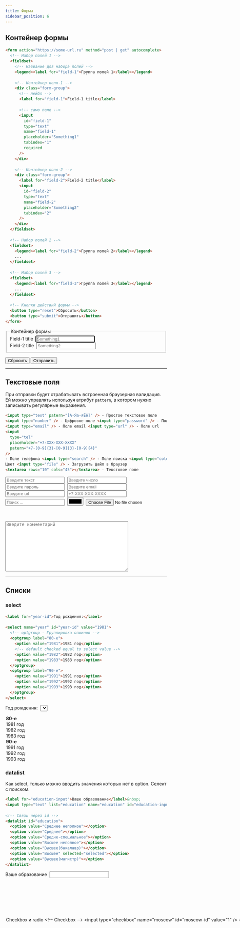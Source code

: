 ```yaml
---
title: Формы
sidebar_position: 6
---
```


## Контейнер формы

```html
<form action="https://some-url.ru" method="post | get" autocomplete>
  <!-- Набор полей 1 -->
  <fieldset>
    <!-- Название для набора полей -->
    <legend><label for="field-1">Группа полей 1</label></legend>

    <!-- Контейнер поля-1 -->
    <div class="form-group">
      <!-- лейбл -->
      <label for="field-1">Field-1 title</label>

      <!-- само поле -->
      <input
        id="field-1"
        type="text"
        name="field-1"
        placeholder="Something1"
        tabindex="1"
        required
      />
    </div>

    <!-- Контейнер поля-2 -->
    <div class="form-group">
      <label for="field-2">Field-2 title</label>
      <input
        id="field-2"
        type="text"
        name="field-2"
        placeholder="Something2"
        tabindex="2"
      />
    </div>
  </fieldset>

  <!-- Набор полей 2 -->
  <fieldset>
    <legend><label for="field-2">Группа полей 2</label></legend>
    ...
  </fieldset>

  <!-- Набор полей 3 -->
  <fieldset>
    <legend><label for="field-3">Группа полей 3</label></legend>
    ...
  </fieldset>

  <!-- Кнопки действий формы -->
  <button type="reset">Сбросить</button>
  <button type="submit">Отправить</button>
</form>
```

<form action="https://some-url.ru" method="post" autocomplete>
  <fieldset>
    <legend><label for="field-1">Контейнер формы</label></legend>
    <div class="form-group">
      <label for="field-1">Field-1 title</label>&nbsp;
      <input id='field-1' type="text" name="field-1" placeholder="Something1" required autofocus />
    </div>
    <div class="form-group">
      <label for="field-2">Field-2 title</label>&nbsp;
      <input id='field-2' type="text" name="field-2" placeholder="Something2" />
    </div>
  </fieldset>

<button type="reset">Сбросить</button>
<button type="submit">Отправить</button>

</form>

---

## Текстовые поля

При отправки будет отрабатывать встроенная браузерная валидация. Ей можно управлять используя атрибут `pattern`, в котором нужно записывать регулярные выражения.

```html
<input type="text" patern="[А-Яа-яЁё]" /> - Простое текстовое поле
<input type="number" /> - Цифровое поле <input type="password" /> - Поле пароля
<input type="email" /> - Поле email <input type="url" /> - Поле url
<input
  type="tel"
  placeholder="+7-XXX-XXX-XXXX"
  patern="+7-[0-9]{3}-[0-9]{3}-[0-9]{4}"
/>
- Поле телефона <input type="search" /> - Поле поиска <input type="color" /> -
Цвет <input type="file" /> - Загрузить файл в браузер
<textarea rows="10" cols="45"></textarea> - Текстовое поле
```

<input type="text" patern="[А-Яа-яЁё]" placeholder="Введите текст" />&nbsp;
<input type="number" placeholder="Введите число" />&nbsp;
<input type="password" placeholder="Введите пароль" />&nbsp;
<input type="email" placeholder="Введите email" />&nbsp;
<input type="url" placeholder="Введите url" />&nbsp;
<input type="tel" placeholder="+7-XXX-XXX-XXXX" patern="+7-[0-9]{3}-[0-9]{3}-[0-9]{4}"/>&nbsp;
<input type="search" placeholder="Поиск ..." />&nbsp;
<input type="color" />&nbsp;
<input type="file" />&nbsp;<br /><br />
<textarea rows="10" cols="45" placeholder="Введите комментарий"></textarea>

---

## Списки

### select

```html
<label for="year-id">Год рождения:</label>

<select name="year" id="year-id" value="1981">
  <!-- optgroup - Группировка опшинов -->
  <optgroup label="80-е">
    <option value="1981">1981 год</option>
    <!-- default checked equal to select value -->
    <option value="1982">1982 год</option>
    <option value="1983">1983 год</option>
  </optgroup>
  <optgroup label="90-е">
    <option value="1991">1991 год</option>
    <option value="1992">1992 год</option>
    <option value="1993">1993 год</option>
  </optgroup>
</select>
```

<label for="year-id">Год рождения:</label>&nbsp;
<select name="year" id="year-id">

  <optgroup label="80-е">
    <option>1981 год</option>
    <option>1982 год</option>
    <option>1983 год</option>
  </optgroup>
  <optgroup label="90-е">
    <option>1991 год</option>
    <option>1992 год</option>
    <option>1993 год</option>
  </optgroup>
</select>

### datalist

Как select, только можно вводить значения которых нет в option. Селект с поиском.

```html
<label for="education-input">Ваше образование</label>&nbsp;
<input type="text" list="education" name="education" id="education-input" />

<!-- Связь через id -->
<datalist id="education">
  <option value="Среднее неполное"></option>
  <option value="Среднее"></option>
  <option value="Средне-специальное"></option>
  <option value="Высшее неполное"></option>
  <option value="Высшее(бакалавр)"></option>
  <option value="Высшее" selected="selected"></option>
  <option value="Высшее(магистр)"></option>
</datalist>
```

<label for="education-input">Ваше образование</label>&nbsp;
<input type="text" list="education" name="education" id="education-input" />
<datalist id="education">

  <option value="Среднее неполное" />
  <option value="Среднее" />
  <option value="Средне-специальное" />
  <option value="Высшее неполное" />
  <option value="Высшее(бакалавр)" />
  <option value="Высшее" />
  <option value="Высшее(магистр)" />
</datalist>

---

## Checkbox и radio

```html
<!-- Checkbox -->
<input type="checkbox" name="moscow" id="moscow-id" value="1" />
<label for="moscow-id">Я являюсь гражданином РФ</label>

<!-- Radio -->
<h3>Ваш возраст:</h3>
<label>
  <input type="radio" name="age" value="0-17" />
  <span>0-17</span>
</label>
<label>
  <input type="radio" name="age" value="18-35" />
  <span>18-35</span>
</label>
<label>
  <input type="radio" name="age" value="35-60" />
  <span>35-60</span>
</label>
<label>
  <input type="radio" name="age" value="over60" disabled />
  <span>более 60 (disabled)</span>
</label>
```

<input type="checkbox" name="moscow" id="moscow-id" value="1" />&nbsp;
<label for="moscow-id">Являюсь гражданином РФ</label>

<h3>Ваш возраст:</h3>
<label>
  <input type="radio" name="age" value="0-17" />
  <span>0-17</span>
</label>
&nbsp;
<label>
  <input type="radio" name="age" value="18-35" />
  <span>18-35</span>
</label>
&nbsp;
<label>
  <input type="radio" name="age" value="35-60" />
  <span>35-60</span>
</label>
&nbsp;
<label>
  <input type="radio" name="age" value="over60" disabled />
  <span>более 60 (disabled)</span>
</label>

---

## Дата и время

```html
<input type="date" min="1980-01-01" max="2145-01-08" value="2022-01-01" /> -
Полная дата <input type="month" /> - Выбор месяца <input type="week" /> - Выбор
недели
```

<input type="date" min="1980-01-01" max="2145-01-08" value="2022-01-01" />&nbsp;
<input type="month" />&nbsp;
<input type="week" />&nbsp;

---

## Кнопки

```html
<!-- Можно использовать button -->
<button type="submit">Отправить</button>
<button type="reset">Сбросить</button>

<!-- Преимущество, что button может иметь вложенный контент -->
<button type="submit">
  <img src="../pict/phone.png" width="35" alt="button-img" />
</button>

<!-- Можно использовать input с type -->
<input type="submit" value="Отправить" />
<input type="reset" value="Сбросить" />

<!-- image работает как submit, только еще отправляет доп. поля (x и y), координаты клика по картинке -->
<input type="image" src="img_submit.gif" alt="Submit" width="48" height="48" />
```

### button

<input type="submit" value="Отправить" />
<input type="reset" value="Сбросить" />

### input

<input type="submit" value="Отправить" />
<input type="reset" value="Сбросить" />

---

## Range, &lt;meter&gt; и &lt;progress&gt;

range, &lt;meter&gt; и &lt;progress&gt; похожие по смыслу тэги. Показывают шкалу с индикацией.

Используется для отображения прогресса завершённости задачи. Изменение значения происходит через JavaScript.

`range` - интерактивный ползунок, можно задавать значение.

`<meter>` - используется для вывода значения в некотором известном диапазоне. Применяется преимущественно для отображения числовых значений (например, количества результатов поиска, объёма жидкости, давления и др).

`<progress>` - показывает прогресс состояния (например, загрузка фото).

```html
<h3>Range</h3>
<input id="range_id" type="range" value="10" step="0.1" />

<!-- Вывод значений (через JS) -->
<output name="result" for="range_id">0</output>

<h3>Температура воды</h3>
<meter value="0" max="100" low="10" high="60">Низкая</meter>
<meter value="30" max="100" low="10" high="60">Нормальная</meter>
<meter value="80" max="100" low="10" high="60">Горячая</meter>
<meter value="100" max="100">Кипяток</meter>

<h3>Загрузка фото</h3>
<progress max="100" value="25">
  Загружено на <span id="value">25</span>%
</progress>
```

<h3>Range</h3>
<input id="range_id" type="range" value="10" step="0.1" /><br />

<h3>Температура воды</h3>
<meter value="0" max="100" low="10" high="60">Низкая</meter>&nbsp;
<meter value="30" max="100" low="10" high="60">Нормальная</meter>&nbsp;
<meter value="80" max="100" low="10" high="60">Горячая</meter>&nbsp;
<meter value="100" max="100">Кипяток</meter>&nbsp;

<br />

<h3>Загрузка фото</h3>
<progress max="100" value="25">
  Загружено на <span id="value">25</span>%
</progress>

---

## JS-атрибуты

- `onclick` - клик
- `onsubmit` - отправка формы
- `oninput` - ввод значения

---

## Pattern

Для нативной валидации полей.

![pattern](/img/html/pattern.png)
